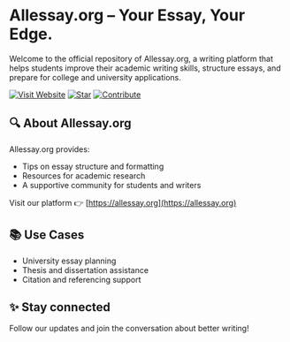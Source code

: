 # Allessay.org – Your Essay, Your Edge.

Welcome to the official repository of Allessay.org, a writing platform that helps students improve their academic writing skills, structure essays, and prepare for college and university applications.

[![Visit Website](https://img.shields.io/badge/Visit-AllEssay.org-blue?logo=google-chrome)](https://allessay.org)
[![Star](https://img.shields.io/github/stars/Ethan77-prog/allessay-tools?style=social)](https://github.com/Ethan77-prog/allessay-tools/stargazers)
[![Contribute](https://img.shields.io/badge/Contribute-GitHub-green?logo=github)](#how-to-contribute)

## 🔍 About Allessay.org
Allessay.org provides:
- Tips on essay structure and formatting
- Resources for academic research
- A supportive community for students and writers

Visit our platform 👉 [https://allessay.org](https://allessay.org)

## 📚 Use Cases
- University essay planning
- Thesis and dissertation assistance
- Citation and referencing support

## ✨ Stay connected
Follow our updates and join the conversation about better writing!
